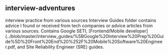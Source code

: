 ## interview-adventures ##
interview practice from various sources
Interview Guides folder contains advice I found or received from tech companies or advice articles from various sources.
Contains Google SETI, [Frontend/Mobile developer] (../blob/master/interview_guides/%5BGoogle%20Interview%20Prep%20Guide%5D%20Front%20End%20%252F%20Mobile%20Software%20Engineer.pdf, and Site Reliability Engineer (SRE) guides. 
